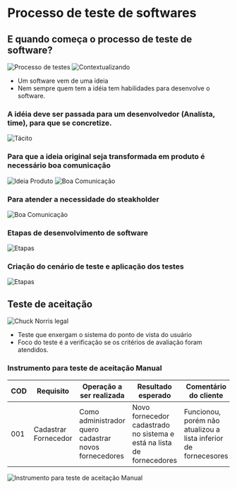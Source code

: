 # Processo de teste de softwares
## E quando começa o processo de teste de software?
![Processo de testes](../img/054.jpg)
![Contextualizando](../img/055.jpg)
* Um software vem de uma ídeia
* Nem sempre quem tem a idéia tem habilidades para desenvolve o software.
### A idéia deve ser passada para um desenvolvedor (Analísta, time), para que se concretize.
![Tácito](../img/056.png)
### Para que a ideia original seja transformada em produto é necessário boa comunicação
![Ideia Produto](../img/057.jpg)
![Boa Comunicação](../img/058.jpg)

### Para atender a necessidade do steakholder
![Boa Comunicação](../img/059.png)

### Etapas de desenvolvimento de software
![Etapas](../img/004-processoDesenSoftware.png)
### Criação do cenário de teste e aplicação dos testes
![Etapas](../img/063.jpg)

## Teste de aceitação
![Chuck Norris legal](../img/064.jpg)
* Teste que enxergam o sistema do ponto de vista do usuário
* Foco do teste é a verificação se os critérios de avaliação foram atendidos.

### Instrumento para teste de aceitação Manual

COD | Requisito | Operação a ser realizada | Resultado esperado | Comentário do cliente | Status | Testador (Cliente) 
--- | ------- | ------------------------ | --------- | --------- | ---------- | ----- 
001 | Cadastrar Fornecedor |  Como administrador quero cadastrar novos fornecedores | Novo fornecedor cadastrado no sistema e está na lista de fornecedores | Funcionou, porém não atualizou a lista inferior de fornecesores | nOK | Gelton Cruz 

![Instrumento para teste de aceitação Manual ](../img/065.jpg)